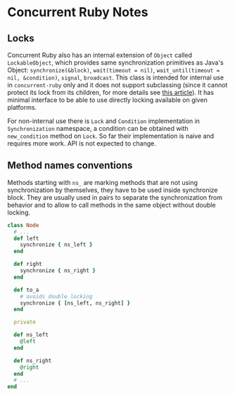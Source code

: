# Concurrent Ruby Notes

## Locks

Concurrent Ruby also has an internal extension of `Object` called
`LockableObject`, which provides same synchronization primitives as Java's
Object: `synchronize(&block)`, `wait(timeout = nil)`,
`wait_until(timeout = nil, &condition)`, `signal`, `broadcast`. This class is
intended for internal use in `concurrent-ruby` only and it does not support
subclassing (since it cannot protect its lock from its children, for more
details see [this article](http://wiki.apidesign.org/wiki/Java_Monitor)). It has
minimal interface to be able to use directly locking available on given
platforms.

For non-internal use there is `Lock` and `Condition` implementation in
`Synchronization` namespace, a condition can be obtained with `new_condition`
method on `Lock`. So far their implementation is naive and requires more work.
API is not expected to change.

## Method names conventions

Methods starting with `ns_` are marking methods that are not using
synchronization by themselves, they have to be used inside synchronize block.
They are usually used in pairs to separate the synchronization from behavior and
to allow to call methods in the same object without double locking.

``` ruby
class Node
  # ...
  def left
    synchronize { ns_left }
  end  

  def right
    synchronize { ns_right }
  end  

  def to_a
    # avoids double locking
    synchronize { [ns_left, ns_right] }
  end    

  private

  def ns_left
    @left
  end

  def ns_right
    @right
  end
  # ...
end
```
